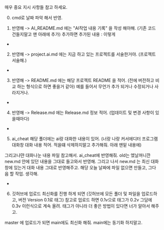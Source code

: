 매우 중요 지시 사항들 참고 하세요.


0. cmd로 날짜 파악 해서 반영.

1. 반영해 -> AI_README.md 에는 "AI작업 내용 기록" 을 작성 해야해.
(기존 코드 건들지말고 맨 아래에 추가) 추가하면 추가된 내용 : 이렇게

-

2. 반영해 -> project.ai.md 에는 지금 하고 있는 프로젝트를 서술한거야.
(프로젝트 서술해.)

-

3. 반영해 -> README.md 에는 해당 프로젝트 README 을 적어.
(전에 버전하고 비교 하는 형식으로 하면 좋을거 같아)
예를 들어서 무언가 추가 되거나 수정되거나 사라지거나.

-

4. 반영해 -> Release.md 에는 Release.md 정보 적어.
(업데이트 및 변경 사항이 있을때마다)

-

5. ai_cheat 해당 풀더에는 ai랑 대화한 내용이 있어.
(너랑 나랑 커서에디터 프로그램 대화창 대화 내용 적어. 적을떄 삭제하지말고 추가해줘. 아래 맨밑 내용에)

그리고나먄 대화나눈 내용 파일 참고해서. ai_cheat에 반영해줘.
old는 엤날꺼니깐 new.md 안에 있던 내용을 그대로 들고와서 반영해.
그리고 나서 new.md 는 최신 대화창에 있는거 대화 내용 그대로 반영해주고.
해당 오늘 날짜에 파일 없으면 만들고, 그다음 할 작업. 생각해.

-

6. 깃허브에 업로드 최신화를 진행 하게 되면
(깃허브에 모든 풀더 및 파일을 업로드하고, 버전 Version 0.1로 태그)
참고로 업로드 하면 0.1v으로 태그가 0.2v 그담에 0.3v 이런식으로 계속 올려.
태그가 아니라 더 좋은 방법이 있다면 너가 알아서 해주고.

master 에 업로드가 되면 main에도 최신화 해줘. main에는 동기화 하지말고.
